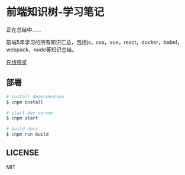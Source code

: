 # 前端知识树-学习笔记

正在总结中……

前端5年学习的所有知识汇总，包括js，css，vue，react，docker，babel，webpack，node等知识总结。

[在线预览](https://xiaowuqiqi.github.io/frontEndKnowledgeTree/)

## 部署

```bash
# install dependencies
$ cnpm install

# start dev server
$ cnpm start

# build docs
$ cnpm run build
```

## LICENSE

MIT
